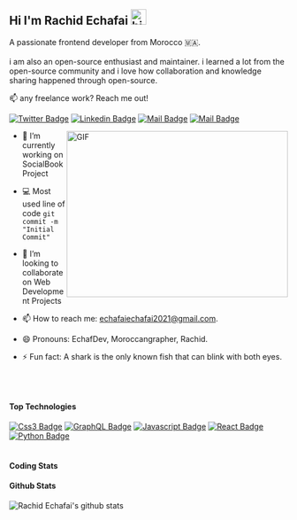 ## Hi I'm Rachid Echafai <img src="https://user-images.githubusercontent.com/1303154/88677602-1635ba80-d120-11ea-84d8-d263ba5fc3c0.gif" width="28px" height="28px" alt="hi">

A passionate frontend developer from Morocco 🇲🇦.<br><br>
i am also an open-source enthusiast and maintainer. i learned a lot from the open-source community and i love how collaboration and knowledge sharing happened through open-source.

:mailbox:  any freelance work? Reach me out!

[![Twitter Badge](https://img.shields.io/badge/-@rachidEchaf-1ca0f1?style=flat&labelColor=1ca0f1&logo=twitter&logoColor=white&link=https://twitter.com/Ipenywis)](https://twitter.com/Rachid_echaf) [![Linkedin Badge](https://img.shields.io/badge/-Echaf-0e76a8?style=flat&labelColor=0e76a8&logo=linkedin&logoColor=white)](https://www.linkedin.com/in/islem-maboud/) [![Mail Badge](https://img.shields.io/badge/-@echafai-e84393?style=flat&labelColor=e84393&logo=instagram&logoColor=white)](https://instagram.com/rachid_echafai) [![Mail Badge](https://img.shields.io/badge/-rachidEchafai-c0392b?style=flat&labelColor=c0392b&logo=gmail&logoColor=white)](mailto:echafaiechafai2021@gmail.com)

<img align="right" alt="GIF" src="https://github.com/abhisheknaiidu/abhisheknaiidu/blob/master/code.gif?raw=true" width="400" height="300" />

- 🔭 I’m currently working on SocialBook Project<br>
- :computer: Most used line of code `git commit -m "Initial Commit"`<br>
- 🤔 I’m looking to collaborate on Web Development Projects

- 📫 How to reach me: echafaiechafai2021@gmail.com.
- 😄 Pronouns: EchafDev, Moroccangrapher, Rachid.
- ⚡ Fun fact: A shark is the only known fish that can blink with both eyes.
<br />
<br />
  
#### Top Technologies

 [![Css3 Badge](https://img.shields.io/badge/-html5-white?style=for-the-badge&labelColor=black&logo=Css3&logoColor=white)](#) [![GraphQL Badge](https://img.shields.io/badge/-css3-e535ab?style=for-the-badge&labelColor=black&logo=css3&logoColor=e535ab)](#) [![Javascript Badge](https://img.shields.io/badge/-Javascript-F0DB4F?style=for-the-badge&labelColor=black&logo=javascript&logoColor=F0DB4F)](#) [![React Badge](https://img.shields.io/badge/-React-61DBFB?style=for-the-badge&labelColor=black&logo=react&logoColor=61DBFB)](#) [![Python Badge](https://img.shields.io/badge/-python-007acc?style=for-the-badge&labelColor=black&logo=python&logoColor=007acc)](#) 
<br />
<br >

#### Coding Stats
<!--START_SECTION:waka-->
<!--END_SECTION:waka-->
#### Github Stats

![Rachid Echafai's github stats](https://github-readme-stats.vercel.app/api?username=echaftech23&count_private=true&theme=tokyonight&hide=contribs,prs)
